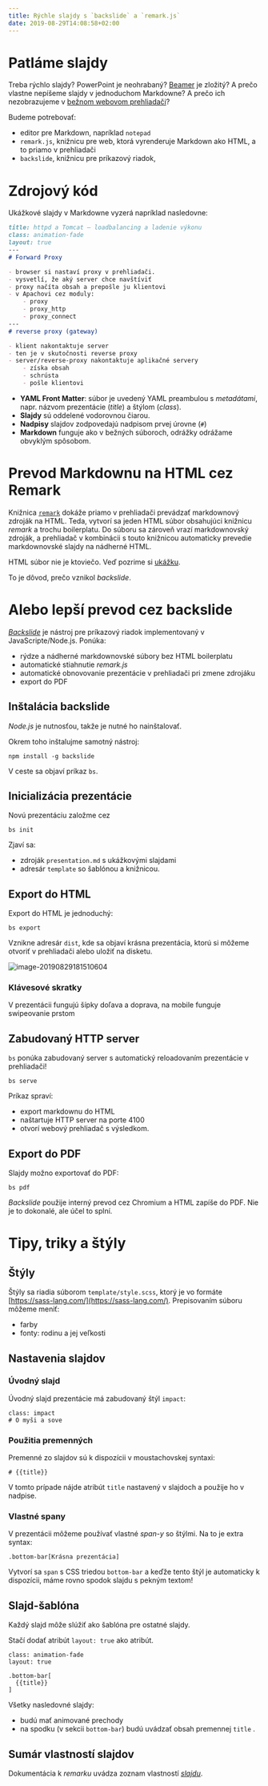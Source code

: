 ```yaml
---
title: Rýchle slajdy s `backslide` a `remark.js`
date: 2019-08-29T14:08:58+02:00
---
```


Patláme slajdy
==============

Treba rýchlo slajdy? PowerPoint je neohrabaný? [Beamer](https://ctan.org/pkg/beamer?lang=en) je zložitý? A prečo vlastne nepíšeme slajdy v jednoduchom Markdowne? A prečo ich nezobrazujeme v [bežnom webovom prehliadači](https://en.wikipedia.org/wiki/Internet_Explorer_6)?

Budeme potrebovať:

- editor pre Markdown, napríklad `notepad`
- `remark.js`, knižnicu pre web, ktorá vyrenderuje Markdown ako HTML, a to priamo v prehliadači
- `backslide`, knižnicu pre príkazový riadok, 

# Zdrojový kód

Ukážkové slajdy v Markdowne vyzerá napríklad nasledovne:

```markdown
title: httpd a Tomcat – loadbalancing a ladenie výkonu
class: animation-fade
layout: true
---
# Forward Proxy

- browser si nastaví proxy v prehliadači.
- vysvetlí, že aký server chce navštíviť
- proxy načíta obsah a prepošle ju klientovi
- v Apachovi cez moduly:
	- proxy
	- proxy_http
	- proxy_connect
---
# reverse proxy (gateway)

- klient nakontaktuje server
- ten je v skutočnosti reverse proxy
- server/reverse-proxy nakontaktuje aplikačné servery
	- získa obsah
	- schrústa
	- pošle klientovi
```

- **YAML Front Matter**: súbor je uvedený YAML preambulou s *metadátami*, napr. názvom prezentácie (*title*) a štýlom (*class*).
- **Slajdy** sú oddelené vodorovnou čiarou.
- **Nadpisy** slajdov zodpovedajú nadpisom prvej úrovne (`#`)
- **Markdown** funguje ako v bežných súboroch, odrážky odrážame obvyklým spôsobom.

Prevod Markdownu na HTML cez Remark
===================================

Knižnica [`remark`](https://github.com/gnab/remark) dokáže priamo v prehliadači prevádzať markdownový zdroják na HTML. Teda, vytvorí sa jeden HTML súbor obsahujúci knižnicu *remark* a trochu boilerplatu. Do súboru sa zároveň vrazí markdownovský zdroják, a prehliadač v kombinácii s touto knižnicou automaticky prevedie markdownovské slajdy na nádherné HTML.

HTML súbor nie je ktoviečo. Veď pozrime si [ukážku](https://github.com/gnab/remark#getting-started). 

To je dôvod, prečo vznikol *backslide*.

Alebo lepší prevod cez backslide
================================

[*Backslide*](https://github.com/sinedied/backslide) je nástroj pre príkazový riadok implementovaný v JavaScripte/Node.js. Ponúka:

- rýdze a nádherné markdownovské súbory bez HTML boilerplatu
- automatické stiahnutie *remark.js*
- automatické obnovovanie prezentácie v prehliadači pri zmene zdrojáku
- export do PDF

## Inštalácia backslide

*Node.js* je nutnosťou, takže je nutné ho nainštalovať.

Okrem toho inštalujme samotný nástroj:

```
npm install -g backslide
```

V ceste sa objaví príkaz `bs`.

## Inicializácia prezentácie

Novú prezentáciu založme cez

```
bs init
```

Zjaví sa:

- zdroják `presentation.md` s ukážkovými slajdami
- adresár `template` so šablónou a knižnicou.

Export do HTML
--------------

Export do HTML je jednoduchý:

```
bs export
```

Vznikne adresár `dist`, kde sa objaví krásna prezentácia, ktorú si môžeme otvoriť v prehliadači alebo uložiť na disketu.

![image-20190829181510604](image-20190829181510604.png)

### Klávesové skratky

V prezentácii fungujú šípky doľava a doprava, na mobile funguje swipeovanie prstom

Zabudovaný HTTP server
----------------------

`bs` ponúka zabudovaný server s automatický reloadovaním prezentácie v prehliadači!

```
bs serve
```

Príkaz spraví:

- export markdownu do HTML
- naštartuje HTTP server na porte 4100
- otvorí webový prehliadač s výsledkom.

Export do PDF
-------------

Slajdy možno exportovať do PDF:

```
bs pdf
```

*Backslide* použije interný prevod cez Chromium a HTML zapíše do PDF. Nie je to dokonalé, ale účel to splní.

Tipy, triky a štýly
===================

Štýly
-----

Štýly sa riadia súborom `template/style.scss`, ktorý je vo formáte [https://sass-lang.com/](https://sass-lang.com/). Prepisovaním súboru môžeme meniť:

- farby
- fonty: rodinu a jej veľkosti

Nastavenia slajdov 
-------------------

### Úvodný slajd

Úvodný slajd prezentácie má zabudovaný štýl `impact`:

```
class: impact
# O myši a sove
```

### Použitia premenných

Premenné zo slajdov sú k dispozícii v moustachovskej syntaxi:

```
# {{title}}
```

V tomto prípade nájde atribút `title` nastavený v slajdoch a použije ho v nadpise.

### Vlastné spany

V prezentácii môžeme používať vlastné *span-y* so štýlmi. Na to je extra syntax:

```
.bottom-bar[Krásna prezentácia]
```

Vytvorí sa `span` s CSS triedou `bottom-bar` a keďže tento štýl je automaticky k dispozícii, máme rovno spodok slajdu s pekným textom!

## Slajd-šablóna

Každý slajd môže slúžiť ako šablóna pre ostatné slajdy. 

Stačí dodať atribút `layout: true` ako atribút.

```
class: animation-fade
layout: true

.bottom-bar[
  {{title}}
]
```

Všetky nasledovné slajdy:

- budú mať animované prechody
- na spodku (v sekcii `bottom-bar`) budú uvádzať obsah premennej `title` .

Sumár vlastností slajdov
------------------------

Dokumentácia k *remarku* uvádza zoznam vlastností [*slajdu*](https://github.com/gnab/remark/wiki/Markdown#slide-properties).

